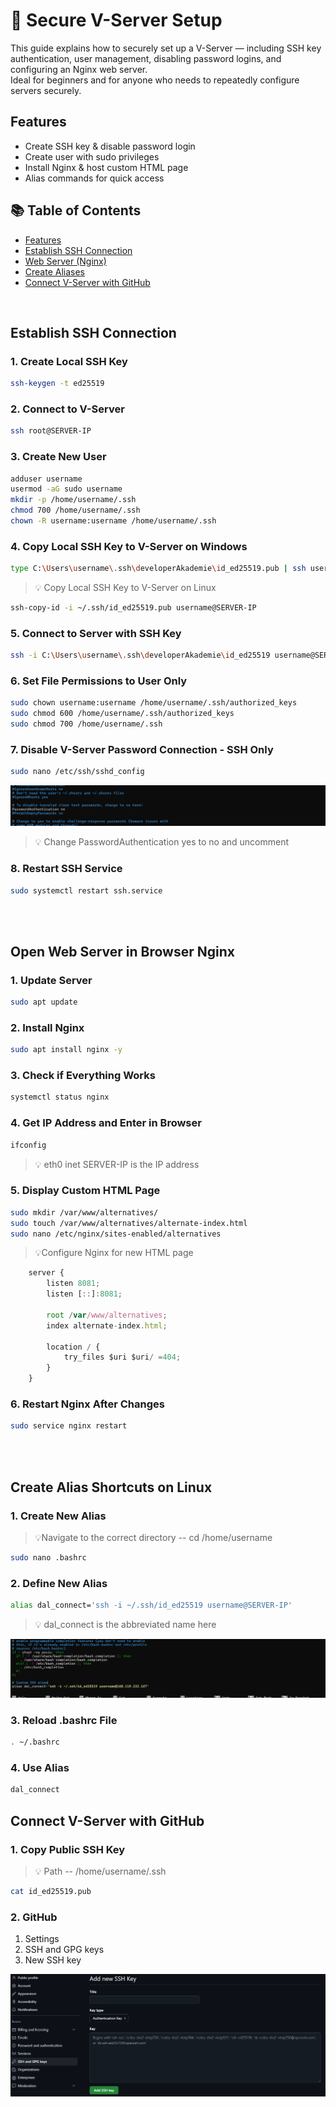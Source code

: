 # 🔐 Secure V-Server Setup

This guide explains how to securely set up a V-Server — including SSH key authentication, user management, disabling password logins, and configuring an Nginx web server.  
Ideal for beginners and for anyone who needs to repeatedly configure servers securely.


## Features
- Create SSH key & disable password login
- Create user with sudo privileges
- Install Nginx & host custom HTML page
- Alias commands for quick access

## 📚 Table of Contents
- [Features](#features)
- [Establish SSH Connection](#establish-ssh-connection)
- [Web Server (Nginx)](#open-web-server-in-browser-nginx)
- [Create Aliases](#create-alias-shortcuts-on-linux)
- [Connect V-Server with GitHub](#connect-v-server-with-github)

<br>  

## Establish SSH Connection

### 1. Create Local SSH Key
```bash
ssh-keygen -t ed25519 
```

### 2. Connect to V-Server
```bash
ssh root@SERVER-IP
```


### 3. Create New User
```bash
adduser username
usermod -aG sudo username
mkdir -p /home/username/.ssh
chmod 700 /home/username/.ssh
chown -R username:username /home/username/.ssh
```

### 4. Copy Local SSH Key to V-Server on Windows 
```bash
type C:\Users\username\.ssh\developerAkademie\id_ed25519.pub | ssh username@SERVER-IP "cat >> .ssh authorized_keys"
```

> 💡 Copy Local SSH Key to V-Server on Linux  
```bash
ssh-copy-id -i ~/.ssh/id_ed25519.pub username@SERVER-IP
```

### 5. Connect to Server with SSH Key
```bash
ssh -i C:\Users\username\.ssh\developerAkademie\id_ed25519 username@SERVER-IP
```

### 6. Set File Permissions to User Only
```bash
sudo chown username:username /home/username/.ssh/authorized_keys
sudo chmod 600 /home/username/.ssh/authorized_keys
sudo chmod 700 /home/username/.ssh
```

### 7. Disable V-Server Password Connection - SSH Only
```bash
sudo nano /etc/ssh/sshd_config
```

![Alt-Text](./img/sshd_config.png)

> 💡 Change PasswordAuthentication yes to no and uncomment


### 8. Restart SSH Service
```bash
sudo systemctl restart ssh.service
```

<br>
<br>


## Open Web Server in Browser Nginx

### 1. Update Server
```bash
sudo apt update
```

### 2. Install Nginx
```bash
sudo apt install nginx -y
```

### 3. Check if Everything Works
```bash
systemctl status nginx
```

### 4. Get IP Address and Enter in Browser
```bash
ifconfig
```
>💡 eth0 inet SERVER-IP is the IP address

### 5. Display Custom HTML Page
```bash
sudo mkdir /var/www/alternatives/
sudo touch /var/www/alternatives/alternate-index.html
sudo nano /etc/nginx/sites-enabled/alternatives
```
>  💡Configure Nginx for new HTML page

```js
    server {
        listen 8081;
        listen [::]:8081;

        root /var/www/alternatives;
        index alternate-index.html;

        location / {
            try_files $uri $uri/ =404;
        }
    }
```

### 6. Restart Nginx After Changes
```bash
sudo service nginx restart
```

<br><br>

## Create Alias Shortcuts on Linux

### 1. Create New Alias 
> 💡Navigate to the correct directory -- cd /home/username
```bash
sudo nano .bashrc
```

### 2. Define New Alias
```bash
alias dal_connect='ssh -i ~/.ssh/id_ed25519 username@SERVER-IP'
```
> 💡 dal_connect is the abbreviated name here

![Alt-Text](./img/bashrc.png)


### 3. Reload .bashrc File
```bash
. ~/.bashrc
```

### 4. Use Alias
```bash
dal_connect
```

## Connect V-Server with GitHub 

### 1. Copy Public SSH Key 
> 💡 Path -- /home/username/.ssh
```bash
cat id_ed25519.pub
```

### 2. GitHub 
1. Settings
2. SSH and GPG keys
3. New SSH key

![Alt-Text](./img/ssh-github.png)

